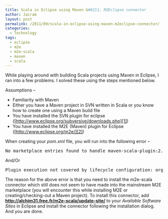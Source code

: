 ```yaml
---
title: Scala in Eclipse using Maven &#8211; M2Eclipse connector
author: Jairam
layout: post
permalink: /2011/09/scala-in-eclipse-using-maven-m2eclipse-connector/
categories:
  - Technology
tags:
  - eclipse
  - m2e
  - m2e-scala
  - maven
  - scala
---
```

While playing around with building Scala projects using Maven in Eclipse, I ran into a few problems. I solved these using the steps mentioned below.

Assumptions &#8211;

  * Familiarity with Maven
  * Either you have a Maven project in SVN written in Scala or you know how to create one using a Maven build file
  * You have installed the SVN plugin for eclipse ([http://www.eclipse.org/subversive/downloads.php][1])
  * You have installed the M2E (Maven) plugin for Eclipse ([http://www.eclipse.org/m2e/][2])

When creating your *pom.xml* file, you will run into the following error &#8211;

<pre>No marketplace entries found to handle maven-scala-plugin:2.15.2:compile in Eclipse.  Please see Help for more information.</pre>

And/Or

<pre>Plugin execution not covered by lifecycle configuration: org.scala-tools:maven-scala-plugin</pre>

The reason for the above error is that you need to install the m2e-scala connector which still does not seem to have made into the mainstream M2E marketplace (you will encounter this while installing M2E or creating/checking-out a Maven project). To install this connector, add **http://alchim31.free.fr/m2e-scala/update-site/** to your *Available Software Sites* in Eclipse and install the connector following the installation dialog. And you are done.

 [1]: http://www.eclipse.org/subversive/downloads.php "Subversive"
 [2]: http://www.eclipse.org/m2e/ "M2E"
